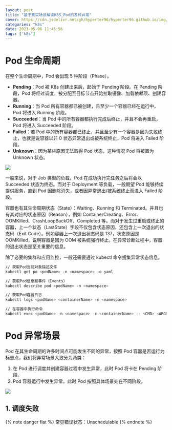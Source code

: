 ```yaml
---
layout: post
title: "基于真实场景解读K8S_Pod的各种异常"
cover: https://cdn.jsdelivr.net/gh/hyperter96/hyperter96.github.io/img/k8s-2.jpg
categories: "k8s"
date: 2023-05-06 11:45:56
tags: ['k8s']
---
```


# Pod 生命周期

在整个生命周期中，Pod 会出现 5 种阶段（Phase）。

- **Pending**：Pod 被 K8s 创建出来后，起始于 Pending 阶段。在 Pending 阶段，Pod 将经过调度，被分配至目标节点开始拉取镜像、加载依赖项、创建容器。
- **Running**：当 Pod 所有容器都已被创建，且至少一个容器已经在运行中，Pod 将进入 Running 阶段。
- **Succeeded**：当 Pod 中的所有容器都执行完成后终止，并且不会再重启，Pod 将进入 Succeeded 阶段。
- **Failed**：若 Pod 中的所有容器都已终止，并且至少有一个容器是因为失败终止，也就是说容器以非 0 状态异常退出或被系统终止，Pod 将进入 Failed 阶段。
- **Unknown**：因为某些原因无法取得 Pod 状态，这种情况 Pod 将被置为 Unknown 状态。

![](https://cdn.jsdelivr.net/gh/hyperter96/hyperter96.github.io/img/k8s-pod-abnormal.png)


一般来说，对于 Job 类型的负载，Pod 在成功执行完任务之后将会以 Succeeded 状态为终态。而对于 Deployment 等负载，一般期望 Pod 能够持续提供服务，直到 Pod 因删除消失，或者因异常退出/被系统终止而进入 Failed 阶段。

容器也有其生命周期状态（State）：Waiting、Running 和 Terminated。并且也有其对应的状态原因（Reason），例如 ContainerCreating、Error、OOMKilled、CrashLoopBackOff、Completed 等。而对于发生过重启或终止的容器，上一个状态（LastState）字段不仅包含状态原因，还包含上一次退出的状态码（Exit Code）。例如容器上一次退出状态码是 137，状态原因是 OOMKilled，说明容器是因为 OOM 被系统强行终止。在异常诊断过程中，容器的退出状态是至关重要的信息。

除了必要的集群和应用监控，一般还需要通过 kubectl 命令搜集异常状态信息。

```bash
// 获取Pod当前对象描述文件
kubectl get po <podName> -n <namespace> -o yaml

// 获取Pod信息和事件（Events）
kubectl describe pod <podName> -n <namespace>

// 获取Pod容器日志
kubectl logs <podName> <containerName> -n <namespace>

// 在容器中执行命令
kubectl exec <podName> -n <namespace> -c <containerName> -- <CMD> <ARGS>
```

# Pod 异常场景

Pod 在其生命周期的许多时间点可能发生不同的异常，按照 Pod 容器是否运行为标志点，我们将异常场景大致分为两类：

1. 在 Pod 进行调度并创建容器过程中发生异常，此时 Pod 将卡在 Pending 阶段。
2. Pod 容器运行中发生异常，此时 Pod 按照具体场景处在不同阶段。

![](https://cdn.jsdelivr.net/gh/hyperter96/hyperter96.github.io/img/abnormal-scenario.jpeg)


## 1. 调度失败

{% note danger flat %}
常见错误状态：Unschedulable
{% endnote %}
